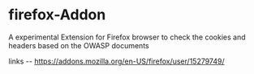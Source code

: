 # firefox-Addon
A experimental Extension for Firefox browser to check the cookies and headers based on the OWASP documents

links -- https://addons.mozilla.org/en-US/firefox/user/15279749/
